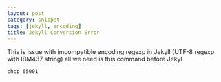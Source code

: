 ```yaml
---
layout: post
category: snippet
tags: [jekyll, encoding]
title: Jekyll Conversion Error
---
```


<p>This is issue with imcompatible encoding regexp in Jekyll (UTF-8 regexp with IBM437 string) all we need is this command before Jekyl	
</p>
<p>
	<code class="prettyprint">chcp 65001</code>	
</p>